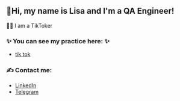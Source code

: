 ## 🖖Hi, my name is Lisa and I'm a QA Engineer!

👩‍💻  I am a TikToker


### ✨ You can see my practice here: ✨
- [tik tok](www.tiktok.com/@rummy.li)

### ✍️ Contact me:
- [LinkedIn](https://www.linkedin.com/in/lisa-ignatovich-) 
- [Telegram](https://t.me/rummy_28)
